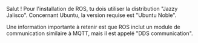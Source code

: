 Salut ! Pour l'installation de ROS, tu dois utiliser la distribution "Jazzy Jalisco". Concernant Ubuntu, la version requise est "Ubuntu Noble".

Une information importante à retenir est que ROS inclut un module de communication similaire à MQTT, mais il est appelé "DDS communication".
 